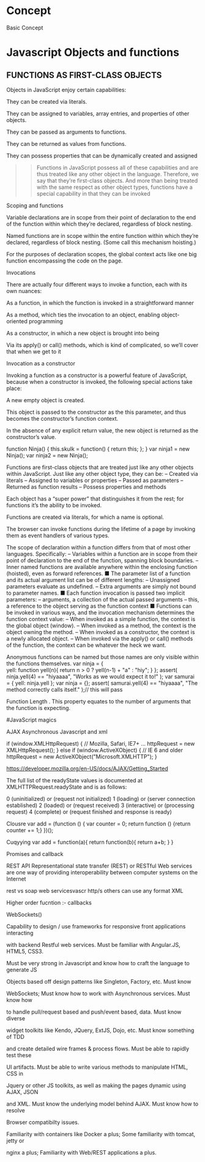 # Concept
Basic Concept


# Javascript Objects and functions
## FUNCTIONS AS FIRST-CLASS OBJECTS

Objects in JavaScript enjoy certain capabilities:

 They can be created via literals.
 
 They can be assigned to variables, array entries, and properties of other objects.
 
 They can be passed as arguments to functions.
 
 They can be returned as values from functions.
 
 They can possess properties that can be dynamically created and assigned
 

>> Functions in JavaScript possess all of these capabilities and are thus treated like any
other object in the language. Therefore, we say that they’re first-class objects.
And more than being treated with the same respect as other object types, functions
have a special capability in that they can be invoked



Scoping and functions

Variable declarations are in scope from their point of declaration to the end of
the function within which they’re declared, regardless of block nesting.

Named functions are in scope within the entire function within which they’re
declared, regardless of block nesting. (Some call this mechanism hoisting.)

For the purposes of declaration scopes, the global context acts like one big
function encompassing the code on the page.


 Invocations
 

There are actually four different ways to invoke a function, each with its
own nuances:

As a function, in which the function is invoked in a straightforward manner

As a method, which ties the invocation to an object, enabling object-oriented
programming

As a constructor, in which a new object is brought into being

Via its apply() or call() methods, which is kind of complicated, so we’ll cover
that when we get to it



Invocation as a constructor


Invoking a function as a constructor is a powerful feature of JavaScript, because when
a constructor is invoked, the following special actions take place:

A new empty object is created.

This object is passed to the constructor as the this parameter, and thus
becomes the constructor’s function context.

In the absence of any explicit return value, the new object is returned as the
constructor’s value.

function Ninja() {
this.skulk = function() { return this; };
}
var ninja1 = new Ninja();
var ninja2 = new Ninja();



Functions are first-class objects that are treated just like any other objects within
JavaScript. Just like any other object type, they can be:
– Created via literals
– Assigned to variables or properties
– Passed as parameters
– Returned as function results
– Possess properties and methods


Each object has a “super power” that distinguishes it from the rest; for functions
it’s the ability to be invoked.

Functions are created via literals, for which a name is optional.

The browser can invoke functions during the lifetime of a page by invoking
them as event handlers of various types.

The scope of declaration within a function differs from that of most other languages.
Specifically:
– Variables within a function are in scope from their point of declaration to
the end of the function, spanning block boundaries.
– Inner named functions are available anywhere within the enclosing function
(hoisted), even as forward references.
■ The parameter list of a function and its actual argument list can be of different
lengths:
– Unassigned parameters evaluate as undefined.
– Extra arguments are simply not bound to parameter names.
■ Each function invocation is passed two implicit parameters:
– arguments, a collection of the actual passed arguments
– this, a reference to the object serving as the function context
■ Functions can be invoked in various ways, and the invocation mechanism determines
the function context value:
– When invoked as a simple function, the context is the global object (window).
– When invoked as a method, the context is the object owning the method.
– When invoked as a constructor, the context is a newly allocated object.
– When invoked via the apply() or call() methods of the function, the context
can be whatever the heck we want.

Anonymous functions can be named but those names are only visible within the functions themselves.
var ninja = {  
yell: function yell(n){    return n > 0 ? yell(n-1) + "a" : "hiy";  }
 }; 
assert( ninja.yell(4) == "hiyaaaa",  "Works as we would expect it to!" );
var samurai = { yell: ninja.yell };
 var ninja = {};
 assert( samurai.yell(4) == "hiyaaaa",  "The method correctly calls itself." );// this will pass 


Function Length
. This property equates to the number of arguments that the function is expecting. 


#JavaScript magics





AJAX Asynchronous  Javascript and xml  

if (window.XMLHttpRequest) { // Mozilla, Safari, IE7+ ...
    httpRequest = new XMLHttpRequest();
} else if (window.ActiveXObject) { // IE 6 and older
    httpRequest = new ActiveXObject("Microsoft.XMLHTTP");
}

https://developer.mozilla.org/en-US/docs/AJAX/Getting_Started


The full list of the readyState values is documented at XMLHTTPRequest.readyState and is as follows:

0 (uninitialized) or (request not initialized)
1 (loading) or (server connection established)
2 (loaded) or (request received)
3 (interactive) or (processing request)
4 (complete) or (request finished and response is ready)




Clousre
var add = (function () {
    var counter = 0;
    return function () {return counter += 1;}
})();

Cuqyying 
var add = function(a){
	return function(b){
	return a+b;
	}
}


Promises and callback



REST API 
Representational state transfer (REST) or RESTful Web services are one way of providing interoperability between computer systems on the Internet


rest vs soap web servicesvascr
http/s   others
can use any format     XML  



Higher order fucntion :- callbacks



WebSockets()







Capability to design / use frameworks for responsive front applications interacting

with backend Restful web services. Must be familiar with Angular.JS, HTML5, CSS3.

Must be very strong in Javascript and know how to craft the language to generate JS

Objects based off design patterns like Singleton, Factory, etc. Must know

WebSockets; Must know how to work with Asynchronous services. Must know how

to handle pull/request based and push/event based, data. Must know diverse

widget toolkits like Kendo, JQuery, ExtJS, Dojo, etc. Must know something of TDD

and create detailed wire frames &amp; process flows. Must be able to rapidly test these

UI artifacts. Must be able to write various methods to manipulate HTML, CSS in

Jquery or other JS toolkits, as well as making the pages dynamic using AJAX, JSON

and XML. Must know the underlying model behind AJAX. Must know how to resolve

Browser compatibilty issues.

Familiarity with containers like Docker a plus; Some familiarity with tomcat, jetty or

nginx a plus; Familiarity with Web/REST applications a plus.


